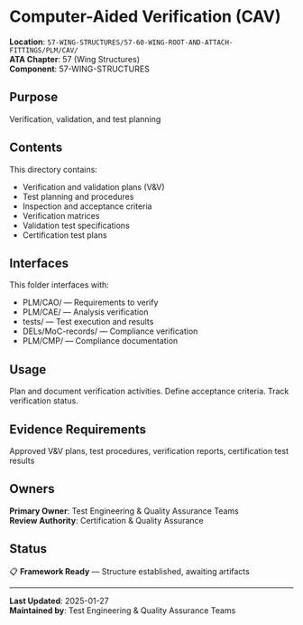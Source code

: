 # Computer-Aided Verification (CAV)

**Location**: `57-WING-STRUCTURES/57-60-WING-ROOT-AND-ATTACH-FITTINGS/PLM/CAV/`  
**ATA Chapter**: 57 (Wing Structures)  
**Component**: 57-WING-STRUCTURES

## Purpose

Verification, validation, and test planning

## Contents

This directory contains:

- Verification and validation plans (V&V)
- Test planning and procedures
- Inspection and acceptance criteria
- Verification matrices
- Validation test specifications
- Certification test plans

## Interfaces

This folder interfaces with:

- PLM/CAO/ — Requirements to verify
- PLM/CAE/ — Analysis verification
- tests/ — Test execution and results
- DELs/MoC-records/ — Compliance verification
- PLM/CMP/ — Compliance documentation

## Usage

Plan and document verification activities. Define acceptance criteria. Track verification status.

## Evidence Requirements

Approved V&V plans, test procedures, verification reports, certification test results

## Owners

**Primary Owner**: Test Engineering & Quality Assurance Teams  
**Review Authority**: Certification & Quality Assurance

## Status

📋 **Framework Ready** — Structure established, awaiting artifacts

---

**Last Updated**: 2025-01-27  
**Maintained by**: Test Engineering & Quality Assurance Teams
